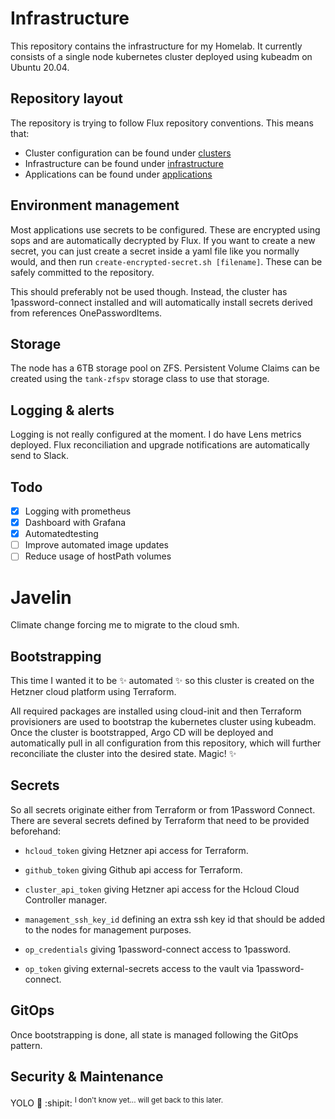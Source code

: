 # Infrastructure

This repository contains the infrastructure for my Homelab. It currently
consists of a single node kubernetes cluster deployed using kubeadm on Ubuntu
20.04.

## Repository layout

The repository is trying to follow Flux repository conventions. This means that:

- Cluster configuration can be found under [clusters](clusters)
- Infrastructure can be found under [infrastructure](infrastructure)
- Applications can be found under [applications](applications)

## Environment management

Most applications use secrets to be configured. These are encrypted using sops
and are automatically decrypted by Flux. If you want to create a new secret, you
can just create a secret inside a yaml file like you normally would, and then
run `create-encrypted-secret.sh [filename]`. These can be safely committed to
the repository.

This should preferably not be used though. Instead, the cluster has
1password-connect installed and will automatically install secrets derived from
references OnePasswordItems.

## Storage

The node has a 6TB storage pool on ZFS. Persistent Volume Claims can be created
using the `tank-zfspv` storage class to use that storage.

## Logging & alerts

Logging is not really configured at the moment. I do have Lens metrics deployed.
Flux reconciliation and upgrade notifications are automatically send to Slack.

## Todo

- [x] Logging with prometheus
- [x] Dashboard with Grafana
- [x] Automatedtesting
- [ ] Improve automated image updates
- [ ] Reduce usage of hostPath volumes

# Javelin

Climate change forcing me to migrate to the cloud smh.

## Bootstrapping

This time I wanted it to be :sparkles: automated :sparkles: so this cluster is
created on the Hetzner cloud platform using Terraform.

All required packages are installed using cloud-init and then Terraform
provisioners are used to bootstrap the kubernetes cluster using kubeadm. Once
the cluster is bootstrapped, Argo CD will be deployed and automatically pull in
all configuration from this repository, which will further reconciliate the
cluster into the desired state. Magic! :sparkles:

## Secrets

So all secrets originate either from Terraform or from 1Password Connect.
There are several secrets defined by Terraform that need to be provided beforehand:

- `hcloud_token` giving Hetzner api access for Terraform.
- `github_token` giving Github api access for Terraform.

- `cluster_api_token` giving Hetzner api access for the Hcloud Cloud Controller manager.
- `management_ssh_key_id` defining an extra ssh key id that should be added to the nodes for management purposes.

- `op_credentials` giving 1password-connect access to 1password.
- `op_token` giving external-secrets access to the vault via 1password-connect.

## GitOps

Once bootstrapping is done, all state is managed following the GitOps pattern.

## Security & Maintenance

YOLO :shrug: :shipit: <sup>I don't know yet... will get back to this later.</sup>
